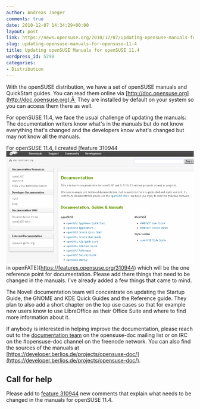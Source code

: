 ```yaml
---
author: Andreas Jaeger
comments: true
date: 2010-12-07 14:34:29+00:00
layout: post
link: https://news.opensuse.org/2010/12/07/updating-opensuse-manuals-for-opensuse-11-4/
slug: updating-opensuse-manuals-for-opensuse-11-4
title: Updating openSUSE Manuals for openSUSE 11.4
wordpress_id: 5798
categories:
- Distribution
---
```


With the openSUSE distribution, we have a set of openSUSE manuals and QuickStart guides. You can read them online via [http://doc.opensuse.org](http://doc.opensuse.org).Â  They are installed by default on your system so you can access them there as
well.

For openSUSE 11.4, we face the usual challenge of updating the manuals: The documentation writers know what's in the manuals but do not know everything that's changed and the developers know what's changed but may not know all the manuals.

For openSUSE 11.4, I created [feature 310944 [![Read the documentation at doc.opensuse.org](/wp-content/uploads/2010/12/doc.png)](http://news.opensuse.org/2010/12/07/updating-opensuse-manuals-for-opensuse-11-4/doc/)in openFATE](https://features.opensuse.org/310944) which will be the one reference point for documentation. Please add there things that need to be changed in the manuals. I've already added a few things that came to mind.

The Novell documentation team will concentrate on updating the Startup Guide, the GNOME and KDE Quick Guides and the Reference guide. They plan to also add a short chapter on the top use cases so that for example new users know to use LibreOffice as their Office Suite and where to find more information about it.

If anybody is interested in helping improve the documentation, please reach out to the [documentation team](http://en.opensuse.org/openSUSE:Documentation_team) on the opensuse-doc mailing list or on IRC on the #opensuse-doc channel on the freenode network. You can also find the sources of the manuals at [https://developer.berlios.de/projects/opensuse-doc/](https://developer.berlios.de/projects/opensuse-doc/).


## Call for help


Please add to [feature 310944](https://features.opensuse.org/310944) new comments that explain what needs to be changed in the manuals for openSUSE 11.4.
